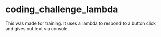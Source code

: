 # coding_challenge_lambda

This was made for training.
It uses a lambda to respond to a button click and gives out text via console.
